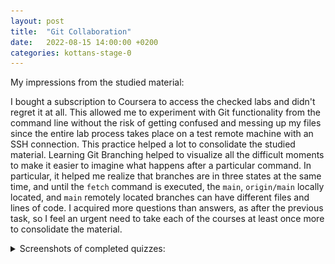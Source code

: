 ```yaml
---
layout: post
title:  "Git Collaboration"
date:   2022-08-15 14:00:00 +0200
categories: kottans-stage-0
---
```

My impressions from the studied material:

I bought a subscription to Coursera to access the checked labs and didn't regret it at all. This allowed me to experiment with Git functionality from the command line without the risk of getting confused and messing up my files since the entire lab process takes place on a test remote machine with an SSH connection. This practice helped a lot to consolidate the studied material. Learning Git Branching helped to visualize all the difficult moments to make it easier to imagine what happens after a particular command. In particular, it helped me realize that branches are in three states at the same time, and until the `fetch` command is executed, the `main`, `origin/main` locally located, and `main` remotely located branches can have different files and lines of code. I acquired more questions than answers, as after the previous task, so I feel an urgent need to take each of the courses at least once more to consolidate the material.

<details><summary>Screenshots of completed quizzes:</summary>
<img src="/assets/images/git/coursera-git.png">
<img src="https://raw.githubusercontent.com/bulhakovolexii/kottans-frontend/main/task_git_collaboration/branching_basics.png" style="width: 49%">
<img src="https://raw.githubusercontent.com/bulhakovolexii/kottans-frontend/main/task_git_collaboration/branching_remote.png" style="width: 49%">
</details>
